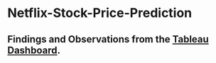 # Netflix-Stock-Price-Prediction

## Findings and Observations from the [Tableau Dashboard](https://public.tableau.com/app/profile/md.abdur.sobhan.riad/viz/stockprice_16986852598810/Sheet3).
